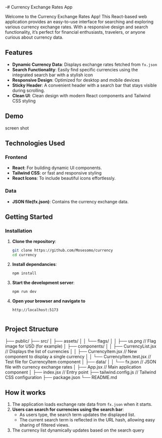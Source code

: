 -# Currency Exchange Rates App

Welcome to the Currency Exchange Rates App! This React-based web application provides an easy-to-use interface for searching and exploring various currency exchange rates. With a responsive design and search functionality, it’s perfect for financial enthusiasts, travelers, or anyone curious about currency data.

## Features

- **Dynamic Currency Data**: Displays exchange rates fetched from `fx.json`
- **Search Functionality**: Easily find specific currencies using the integrated search bar with a stylish icon
- **Responsive Design**: Optimized for desktop and mobile devices
- **Sticky Header**: A convenient header with a search bar that stays visible during scrolling.
- **Clean UI**: Clean design with modern React components and Tailwind CSS styling

## Demo

screen shot

## Technologies Used
### Frontend
- **React**: For building dynamic UI components.
- **Tailwind CSS**: or fast and responsive styling
- **React Icons**: To include beautiful icons effortlessly.

### Data
- **JSON file(fx.json)**: Contains the currency exchange data.


## Getting Started

### Installation

1. **Clone the repository**:
   ```bash
   git clone https://github.com/Mosesomo/currency
   cd currency

2. **Install dependancies**:
    ```bash
    npm install

3. **Start the development server**:
    ```bash
    npm run dev

4. **Open your browser and navigate to**
    ```arduino
    http://localhost:5173


## Project Structure

├── public/
├── src/
│   ├── assets/
│   │   └── flags/
│   │       ├── us.png          // Flag image for USD (for example)
│   ├── components/
│   │   ├── CurrencyList.jsx    // Displays the list of currencies
│   │   ├── CurrencyItem.jsx    // New component to display a single currency
│   │   └── CurrencyItem.test.jsx // Test file for CurrencyItem component
│   ├── data/
│   │   └── fx.json             // JSON file with currency exchange rates
│   ├── App.jsx                 // Main application component
│   ├── index.jsx               // Entry point
├── tailwind.config.js          // Tailwind CSS configuration
├── package.json
└── README.md


## How it works

1. The application loads exchange rate data from  `fx.json` when it starts.
2. **Users can search for currencies using the search bar**:
    - As users type, the search term updates the displayed list.
    - The current search term is reflected in the URL hash, allowing easy sharing of filtered views.
3. The currency list dynamically updates based on the search query
